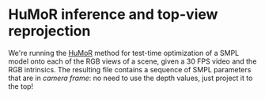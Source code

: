 # HuMoR inference and top-view reprojection

We're running the [HuMoR](https://github.com/davrempe/humor) method for test-time optimization of a SMPL model onto each of the RGB
views of a scene, given a 30 FPS video and the RGB intrinsics. The resulting file contains a
sequence of SMPL parameters that are in *camera frame*: no need to use the depth values, just
project it to the top!
